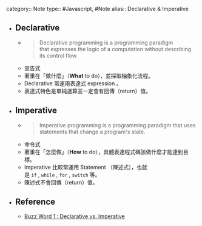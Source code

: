 category:: Note
type:: #Javascript, #Note
alias:: Declarative & Imperative

- ## Declarative
	- > Declarative programming is a programming paradigm that expresses the logic of a computation without describing its control flow.
	- 宣告式
	- 著重在「做什麼」（**What** to do），並採取抽象化流程。
	- Declarative 常運用表達式 expression 。
	- 表達式特色是單純運算並一定會有回傳（return）值。
- ## Imperative
	- > Imperative programming is a programming paradigm that uses statements that change a program's state.
	- 命令式
	- 著重在「怎麼做」（**How** to do），具體表達程式碼該做什麼才能達到目標。
	- Imperative 比較常運用 Statement （陳述式），也就是 `if` , `while` , `for` , `switch` 等。
	- 陳述式不會回傳（return）值。
- ## Reference
	- [Buzz Word 1 : Declarative vs. Imperative](https://ithelp.ithome.com.tw/articles/10233761)